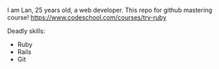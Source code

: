 I am Lan, 25 years old, a web developer.
This repo for github mastering course!
https://www.codeschool.com/courses/try-ruby

Deadly skills:
* Ruby
* Rails
* Git
